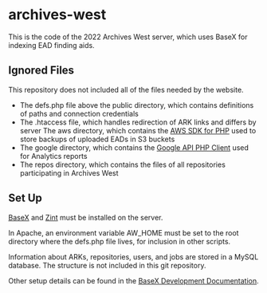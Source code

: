 # archives-west
This is the code of the 2022 Archives West server, which uses BaseX for indexing EAD finding aids.

## Ignored Files
This repository does not included all of the files needed by the website.
- The defs.php file above the public directory, which contains definitions of paths and connection credentials
- The .htaccess file, which handles redirection of ARK links and differs by server
The aws directory, which contains the [AWS SDK for PHP](https://docs.aws.amazon.com/sdk-for-php/index.html) used to store backups of uploaded EADs in S3 buckets
- The google directory, which contains the [Google API PHP Client](https://github.com/googleapis/google-api-php-client) used for Analytics reports
- The repos directory, which contains the files of all repositories participating in Archives West

## Set Up
[BaseX](https://basex.org/) and [Zint](https://zint.org.uk/) must be installed on the server.

In Apache, an environment variable AW_HOME must be set to the root directory where the defs.php file lives, for inclusion in other scripts.

Information about ARKs, repositories, users, and jobs are stored in a MySQL database. The structure is not included in this git repository.

Other setup details can be found in the [BaseX Development Documentation](https://docs.google.com/document/d/1Hjj5mskZhz3TlZAsPmczKCQQ6DnsALVBOjNAhNDSWHk/edit?usp=sharing).
